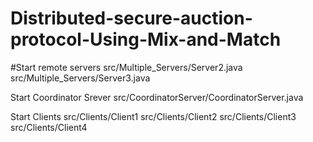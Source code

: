 # Distributed-secure-auction-protocol-Using-Mix-and-Match

#Start remote servers
   src/Multiple_Servers/Server2.java
   src/Multiple_Servers/Server3.java
 
Start Coordinator Srever
  src/CoordinatorServer/CoordinatorServer.java
 
 Start Clients
  src/Clients/Client1
  src/Clients/Client2
  src/Clients/Client3
  src/Clients/Client4

   
